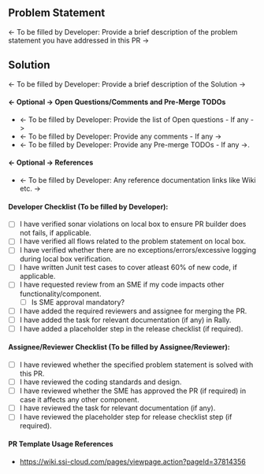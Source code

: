 ## Problem Statement
<- To be filled by Developer: Provide a brief description of the problem statement you have addressed in this PR ->

## Solution
<- To be filled by Developer:  Provide a brief description of the Solution ->

#### <- Optional -> Open Questions/Comments and Pre-Merge TODOs
- <- To be filled by Developer:  Provide the list of Open questions - If any ->
- <- To be filled by Developer:  Provide any comments - If any ->
- <- To be filled by Developer:  Provide any Pre-merge TODOs - If any ->.

#### <- Optional -> References
- <- To be filled by Developer:  Any reference documentation links like Wiki etc. ->

#### Developer Checklist (To be filled by Developer): 
- [ ] I have verified sonar violations on local box to ensure PR builder does not fails, if applicable.
- [ ] I have verified all flows related to the problem statement on local box.
- [ ] I have verified whether there are no exceptions/errors/excessive logging during local box verification.
- [ ] I have written Junit test cases to cover atleast 60% of new code, if applicable.
- [ ] I have requested review from an SME if my code impacts other functionality/component.
    - [ ] Is SME approval mandatory?
- [ ] I have added the required reviewers and assignee for merging the PR.
- [ ] I have added the task for relevant documentation (if any) in Rally.
- [ ] I have added a placeholder step in the release checklist (if required).

#### Assignee/Reviewer Checklist (To be filled by Assignee/Reviewer):
- [ ] I have reviewed whether the specified problem statement is solved with this PR.
- [ ] I have reviewed the coding standards and design.
- [ ] I have reviewed whether the SME has approved the PR (if required) in case it affects any other component.
- [ ] I have reviewed the task for relevant documentation (if any).
- [ ] I have reviewed the placeholder step for release checklist step (if required).

#### PR Template Usage References
- https://wiki.ssi-cloud.com/pages/viewpage.action?pageId=37814356
